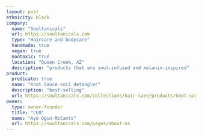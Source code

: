```yaml
---
layout: post
ethnicity: black
company:
  name: "Soultanicals"
  url: https://soultanicals.com
  type: "Haircare and bodycare"
  handmade: true
  vegan: true
  nontoxic: true
  location: "Queen Creek, AZ"
  description: "products that are soul-infused and melanin-inspired"
product:
  predicate: true
  name: "Knot Sauce coil detangler"
  description: "best-selling"
  url: https://soultanicals.com/collections/hair-care/products/knot-sauce
owner:
  type: owner-founder
  title: "CEO"
  name: "Ayo Ogun-McCants"
  url: https://soultanicals.com/pages/about-us
---
```

